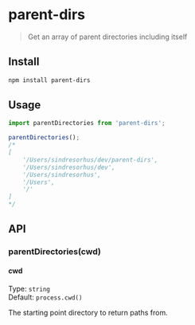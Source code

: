 # parent-dirs

> Get an array of parent directories including itself

## Install

```sh
npm install parent-dirs
```

## Usage

```js
import parentDirectories from 'parent-dirs';

parentDirectories();
/*
[
	'/Users/sindresorhus/dev/parent-dirs',
	'/Users/sindresorhus/dev',
	'/Users/sindresorhus',
	'/Users',
	'/'
]
*/
```

## API

### parentDirectories(cwd)

#### cwd

Type: `string`\
Default: `process.cwd()`

The starting point directory to return paths from.
